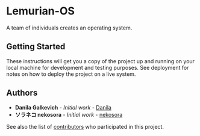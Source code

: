 # Lemurian-OS

A team of individuals creates an operating system.

## Getting Started

These instructions will get you a copy of the project up and running on your local machine for development and testing purposes. See deployment for notes on how to deploy the project on a live system.

## Authors

* **Danila Galkevich** - *Initial work* - [Danila](https://github.com/danilinus)
* **ソラネコ nekosora** - *Initial work* - [nekosora](https://github.com/nekosora)

See also the list of [contributors](https://github.com/danilinus/Lemurian-OS/contributors) who participated in this project.
